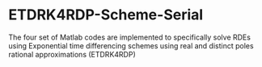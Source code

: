 # ETDRK4RDP-Scheme-Serial
The four set of Matlab codes are implemented to specifically solve RDEs using Exponential time differencing schemes using real and distinct poles rational approximations (ETDRK4RDP) 
